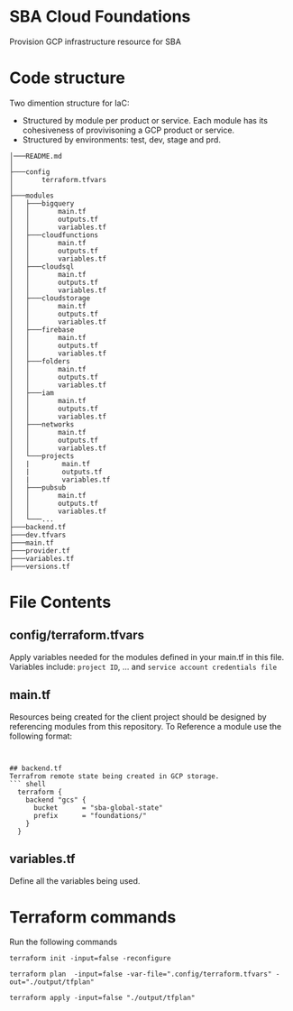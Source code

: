# SBA Cloud Foundations
Provision GCP infrastructure resource for SBA

# Code structure
Two dimention structure for IaC:
* Structured by module per product or service. Each module has its cohesiveness of provivisoning a GCP product or service.
* Structured by environments: test, dev, stage and prd.  


```shell
│───README.md
│
├───config
│       terraform.tfvars
│
├───modules
│   ├───bigquery
│   │       main.tf
│   │       outputs.tf
│   │       variables.tf
│   ├───cloudfunctions
│   │       main.tf
│   │       outputs.tf
│   │       variables.tf
│   ├───cloudsql
│   │       main.tf
│   │       outputs.tf
│   │       variables.tf
│   ├───cloudstorage
│   │       main.tf
│   │       outputs.tf
│   │       variables.tf
│   ├───firebase
│   │       main.tf
│   │       outputs.tf
│   │       variables.tf
│   ├───folders
│   │       main.tf
│   │       outputs.tf
│   │       variables.tf
│   ├───iam
│   │       main.tf
│   │       outputs.tf
│   │       variables.tf
│   ├───networks
│   │       main.tf
│   │       outputs.tf
│   │       variables.tf
│   └───projects
│   |        main.tf
│   |        outputs.tf
│   |        variables.tf
│   ├───pubsub
│   │       main.tf
│   │       outputs.tf
│   │       variables.tf
│   └───...
├───backend.tf
├───dev.tfvars
├───main.tf
├───provider.tf
├───variables.tf
├───versions.tf
```

# File Contents
## config/terraform.tfvars
Apply variables needed for the modules defined in your main.tf in this file. Variables include: `project ID`, ... and `service account credentials file`

## main.tf
Resources being created for the client project should be designed by referencing modules from this repository.  To Reference a module use the following format:

``` shell


## backend.tf
Terrafrom remote state being created in GCP storage.
``` shell
  terraform {
    backend "gcs" {
      bucket      = "sba-global-state"
      prefix      = "foundations/"
    }
  }
```

## variables.tf
Define all the variables being used.

# Terraform commands
Run the following commands
```shell
terraform init -input=false -reconfigure      
```

```shell
terraform plan  -input=false -var-file=".config/terraform.tfvars" -out="./output/tfplan"
```

```shell
terraform apply -input=false "./output/tfplan"
```
